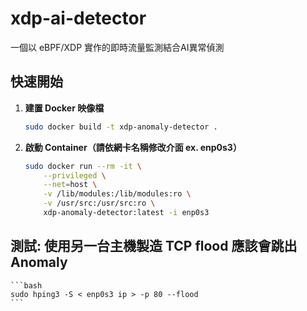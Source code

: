 # xdp-ai-detector

一個以 eBPF/XDP 實作的即時流量監測結合AI異常偵測




## 快速開始

1. **建置 Docker 映像檔**
    ```bash
    sudo docker build -t xdp-anomaly-detector .
    ```

2. **啟動 Container（請依網卡名稱修改介面 ex. enp0s3）**
    ```bash
    sudo docker run --rm -it \
        --privileged \
        --net=host \
        -v /lib/modules:/lib/modules:ro \
        -v /usr/src:/usr/src:ro \
        xdp-anomaly-detector:latest -i enp0s3
    ```

## 測試:  使用另一台主機製造 TCP flood 應該會跳出 Anomaly
    ```bash
    sudo hping3 -S < enp0s3 ip > -p 80 --flood
    ```




